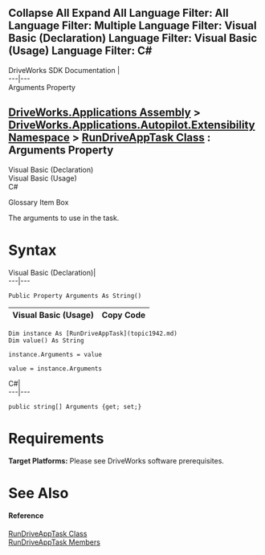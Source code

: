 Collapse All Expand All Language Filter: All  Language Filter: Multiple  Language Filter: Visual Basic (Declaration) Language Filter: Visual Basic (Usage) Language Filter: C#  
---  
DriveWorks SDK Documentation  |   
---|---  
Arguments Property   
  
[DriveWorks.Applications Assembly](topic13.md) > [DriveWorks.Applications.Autopilot.Extensibility Namespace](topic1633.md) > [RunDriveAppTask Class](topic1942.md) : Arguments Property  
---  
  
Visual Basic (Declaration)    
Visual Basic (Usage)    
C# 

Glossary Item Box

The arguments to use in the task. 

# Syntax

Visual Basic (Declaration)|   
---|---  
      
    
    Public Property Arguments As String()  
  
Visual Basic (Usage)| Copy Code  
---|---  
      
    
    Dim instance As [RunDriveAppTask](topic1942.md)
    Dim value() As String
     
    instance.Arguments = value
     
    value = instance.Arguments  
  
C#|   
---|---  
      
    
    public string[] Arguments {get; set;}  
  
# Requirements

**Target Platforms:** Please see DriveWorks software prerequisites.

# See Also

#### Reference

[RunDriveAppTask Class](topic1942.md)   
[RunDriveAppTask Members](topic1943.md)



